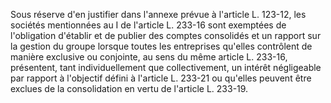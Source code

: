 Sous réserve d'en justifier dans l'annexe prévue à l'article L. 123-12, les sociétés mentionnées au I de l'article L. 233-16 sont exemptées de l'obligation d'établir et de publier des comptes consolidés et un rapport sur la gestion du groupe lorsque toutes les entreprises qu'elles contrôlent de manière exclusive ou conjointe, au sens du même article L. 233-16, présentent, tant individuellement que collectivement, un intérêt négligeable par rapport à l'objectif défini à l'article L. 233-21 ou qu'elles peuvent être exclues de la consolidation en vertu de l'article L. 233-19.

